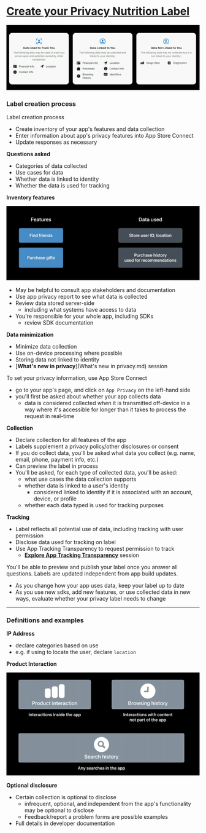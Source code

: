 # [**Create your Privacy Nutrition Label**](https://developer.apple.com/videos/play/wwdc2022/10167/)

![](images/nutrition/labels.png)

### **Label creation process**

Label creation process

* Create inventory of your app's features and data collection
* Enter information about app's privacy features into App Store Connect
* Update responses as necessary

**Questions asked**

* Categories of data collected
* Use cases for data
* Whether data is linked to identity
* Whether the data is used for tracking

**Inventory features**

![](images/nutrition/features.png)

* May be helpful to consult app stakeholders and documentation
* Use app privacy report to see what data is collected
* Review data stored server-side
	* including what systems have access to data
* You're responsible for your whole app, including SDKs
	* review SDK documentation

**Data minimization**

* Minimize data collection
* Use on-device processing where possible
* Storing data not linked to identity
* [**What's new in privacy**](What's new in privacy.md) session

To set your privacy information, use App Store Connect

* go to your app's page, and click on `App Privacy` on the left-hand side
* you'll first be asked about whether your app collects data
	* data is considered collected when it is transmitted off-device in a way where it's accessible for longer than it takes to process the request in real-time

**Collection**

* Declare collection for all features of the app
* Labels supplement a privacy policy/other disclosures or consent
* If you do collect data, you'll be asked what data you collect (e.g. name, email, phone, payment info, etc.)
* Can preview the label in process
* You'll be asked, for each type of collected data, you'll be asked:
	* what use cases the data collection supports
	* whether data is linked to a user's identity
		* considered linked to identity if it is associated with an account, device, or profile
	* whether each data typed is used for tracking purposes

**Tracking**

* Label reflects all potential use of data, including tracking with user permission
* Disclose data used for tracking on label
* Use App Tracking Transparency to request permission to track
	* [**Explore App Tracking Transparency**](https://developer.apple.com/videos/play/wwdc2022/10166/) session

You'll be able to preview and publish your label once you answer all questions. Labels are updated independent from app build updates.
* As you change how your app uses data, keep your label up to date
* As you use new sdks, add new features, or use collected data in new ways, evaluate whether your privacy label needs to change

---

### **Definitions and examples**

**IP Address**

* declare categories based on use
* e.g. if using to locate the user, declare `location`

**Product Interaction**

![](images/nutrition/interactions.png)

**Optional disclosure**

* Certain collection is optional to disclose
	* infrequent, optional, and independent from the app's functionality may be optional to disclose
	* Feedback/report a problem forms are possible examples
* Full details in developer documentation